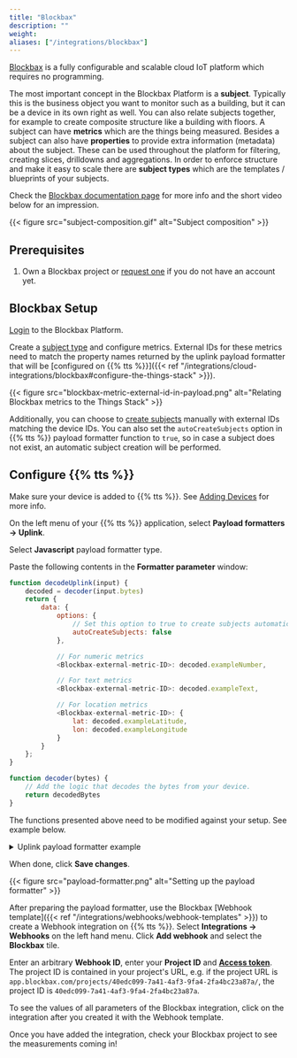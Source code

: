 ```yaml
---
title: "Blockbax"
description: ""
weight:
aliases: ["/integrations/blockbax"]
---
```


[Blockbax](https://blockbax.com/) is a fully configurable and scalable cloud IoT platform which requires no programming.

<!--more-->

The most important concept in the Blockbax Platform is a **subject**. Typically this is the business object you want to monitor such as a building, but it can be a device in its own right as well. You can also relate subjects together, for example to create composite structure like a building with floors. A subject can have **metrics** which are the things being measured. Besides a subject can also have **properties** to provide extra information (metadata) about the subject. These can be used throughout the platform for filtering, creating slices, drilldowns and aggregations. In order to enforce structure and make it easy to scale there are **subject types** which are the templates / blueprints of your subjects.

Check the [Blockbax documentation page](https://blockbax.com/docs/) for more info and the short video below for an impression.

{{< figure src="subject-composition.gif" alt="Subject composition" >}}

## Prerequisites

1. Own a Blockbax project or [request one](https://blockbax.com/about#contact) if you do not have an account yet.

## Blockbax Setup

[Login](https://login.blockbax.com/) to the Blockbax Platform.

Create a [subject type](https://blockbax.com/docs/subjects/#managing-subject-types) and configure metrics. External IDs for these metrics  need to match the property names returned by the uplink payload formatter that will be [configured on {{% tts %}}]({{< ref "/integrations/cloud-integrations/blockbax#configure-the-things-stack" >}}).

{{< figure src="blockbax-metric-external-id-in-payload.png" alt="Relating Blockbax metrics to the Things Stack" >}}

Additionally, you can choose to [create subjects](https://blockbax.com/docs/subjects/#creating-subjects) manually with external IDs matching the device IDs. You can also set the `autoCreateSubjects` option in {{% tts %}} payload formatter function to `true`, so in case a subject does not exist, an automatic subject creation will be performed.

## Configure {{% tts %}}

Make sure your device is added to {{% tts %}}. See [Adding Devices](https://www.thethingsindustries.com/docs/devices/adding-devices/) for more info.

On the left menu of your {{% tts %}} application, select **Payload formatters &#8594; Uplink**.

Select **Javascript** payload formatter type.

Paste the following contents in the **Formatter parameter** window:

```javascript
function decodeUplink(input) {
    decoded = decoder(input.bytes)
    return {
        data: {
            options: {
                // Set this option to true to create subjects automatically
                autoCreateSubjects: false
            },

            // For numeric metrics
            <Blockbax-external-metric-ID>: decoded.exampleNumber,

            // For text metrics
            <Blockbax-external-metric-ID>: decoded.exampleText,

            // For location metrics
            <Blockbax-external-metric-ID>: {
                lat: decoded.exampleLatitude,
                lon: decoded.exampleLongitude
            }
        }
    };
}

function decoder(bytes) {
    // Add the logic that decodes the bytes from your device.
    return decodedBytes
}
```

The functions presented above need to be modified against your setup. See example below.

<details><summary>Uplink payload formatter example</summary>

```javascript
    function decodeUplink(input) {
      decoded = decoder(input.bytes)
      return {
        data: {
          options: {
          // Set this option to true to create subjects automatically
            autoCreateSubjects: false
          },
          battery: decoded.battery,
          temperature: decoded.temperature,
          humidity: decoded.humidity,
          door: decoded.door
        }
      };
    }

    function decoder(bytes) {
        var decoded = {};

        for (var i = 0; i < bytes.length;) {
            var channel_id = bytes[i++];
            var channel_type = bytes[i++];
            // BATTERY
            if (channel_id === 0x01 && channel_type === 0x75) {
                decoded.battery = bytes[i];
                i += 1;
            }
            // TEMPERATURE
            else if (channel_id === 0x03 && channel_type === 0x67) {
                // ℃
                decoded.temperature = readInt16LE(bytes.slice(i, i + 2)) / 10;
                i += 2;

                // ℉
                // decoded.temperature = readInt16LE(bytes.slice(i, i + 2)) / 10 * 1.8 + 32;
                // i +=2;
            }
            // HUMIDITY
            else if (channel_id === 0x04 && channel_type === 0x68) {
                decoded.humidity = bytes[i] / 2;
                i += 1;
            }
            // DOOR
            else if (channel_id === 0x06 && channel_type === 0x00) {
                decoded.door = (bytes[i] === 0) ?  0 :  1;
                i += 1;
            } else {
                break;
            }
        }

        return decoded;
    }

    function readUInt16LE(bytes) {
        var value = (bytes[1] << 8) + bytes[0];
        return value & 0xffff;
    }

    function readInt16LE(bytes) {
        var ref = readUInt16LE(bytes);
        return ref > 0x7fff ? ref - 0x10000 : ref;
    }
```
</details>

When done, click **Save changes**.

{{< figure src="payload-formatter.png" alt="Setting up the payload formatter" >}}

After preparing the payload formatter, use the Blockbax [Webhook template]({{< ref "/integrations/webhooks/webhook-templates" >}}) to create a Webhook integration on {{% tts %}}. Select **Integrations &#8594; Webhooks** on the left hand menu. Click **Add webhook** and select the **Blockbax** tile.

Enter an arbitrary **Webhook ID**, enter your **Project ID** and **[Access token](https://blockbax.com/docs/project-settings/#access-tokens)**. The project ID is contained in your project's URL, e.g. if the project URL is `app.blockbax.com/projects/40edc099-7a41-4af3-9fa4-2fa4bc23a87a/`, the project ID is `40edc099-7a41-4af3-9fa4-2fa4bc23a87a`.

To see the values of all parameters of the Blockbax integration, click on the integration after you created it with the Webhook template.

Once you have added the integration, check your Blockbax project to see the measurements coming in!
